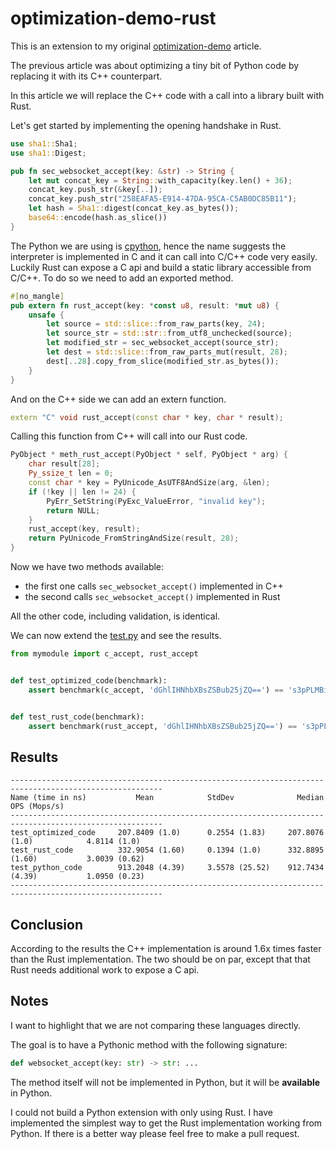 # optimization-demo-rust

This is an extension to my original [optimization-demo](https://github.com/szabolcsdombi/optimization-demo) article.

The previous article was about optimizing a tiny bit of Python code by replacing it with its C++ counterpart.

In this article we will replace the C++ code with a call into a library built with Rust.

Let's get started by implementing the opening handshake in Rust.

```rust
use sha1::Sha1;
use sha1::Digest;

pub fn sec_websocket_accept(key: &str) -> String {
    let mut concat_key = String::with_capacity(key.len() + 36);
    concat_key.push_str(&key[..]);
    concat_key.push_str("258EAFA5-E914-47DA-95CA-C5AB0DC85B11");
    let hash = Sha1::digest(concat_key.as_bytes());
    base64::encode(hash.as_slice())
}
```

The Python we are using is [cpython](https://github.com/python/cpython), hence the name suggests the interpreter is implemented in C and it can call into C/C++ code very easily.
Luckily Rust can expose a C api and build a static library accessible from C/C++.
To do so we need to add an exported method.

```rust
#[no_mangle]
pub extern fn rust_accept(key: *const u8, result: *mut u8) {
    unsafe {
        let source = std::slice::from_raw_parts(key, 24);
        let source_str = std::str::from_utf8_unchecked(source);
        let modified_str = sec_websocket_accept(source_str);
        let dest = std::slice::from_raw_parts_mut(result, 28);
        dest[..28].copy_from_slice(modified_str.as_bytes());
    }
}
```

And on the C++ side we can add an extern function.

```c++
extern "C" void rust_accept(const char * key, char * result);
```

Calling this function from C++ will call into our Rust code.

```c++
PyObject * meth_rust_accept(PyObject * self, PyObject * arg) {
    char result[28];
    Py_ssize_t len = 0;
    const char * key = PyUnicode_AsUTF8AndSize(arg, &len);
    if (!key || len != 24) {
        PyErr_SetString(PyExc_ValueError, "invalid key");
        return NULL;
    }
    rust_accept(key, result);
    return PyUnicode_FromStringAndSize(result, 28);
}
```

Now we have two methods available:

- the first one calls `sec_websocket_accept()` implemented in C++
- the second calls `sec_websocket_accept()` implemented in Rust

All the other code, including validation, is identical.

We can now extend the [test.py](test.py) and see the results.

```py
from mymodule import c_accept, rust_accept


def test_optimized_code(benchmark):
    assert benchmark(c_accept, 'dGhlIHNhbXBsZSBub25jZQ==') == 's3pPLMBiTxaQ9kYGzzhZRbK+xOo='


def test_rust_code(benchmark):
    assert benchmark(rust_accept, 'dGhlIHNhbXBsZSBub25jZQ==') == 's3pPLMBiTxaQ9kYGzzhZRbK+xOo='
```

## Results

```
--------------------------------------------------------------------------------------------------------
Name (time in ns)           Mean            StdDev              Median            OPS (Mops/s)
--------------------------------------------------------------------------------------------------------
test_optimized_code     207.8409 (1.0)      0.2554 (1.83)     207.8076 (1.0)            4.8114 (1.0)
test_rust_code          332.9054 (1.60)     0.1394 (1.0)      332.8895 (1.60)           3.0039 (0.62)
test_python_code        913.2048 (4.39)     3.5578 (25.52)    912.7434 (4.39)           1.0950 (0.23)
--------------------------------------------------------------------------------------------------------
```

## Conclusion

According to the results the C++ implementation is around 1.6x times faster than the Rust implementation.
The two should be on par, except that that Rust needs additional work to expose a C api.

## Notes

I want to highlight that we are not comparing these languages directly.

The goal is to have a Pythonic method with the following signature:

```py
def websocket_accept(key: str) -> str: ...
```

The method itself will not be implemented in Python, but it will be **available** in Python.

I could not build a Python extension with only using Rust.
I have implemented the simplest way to get the Rust implementation working from Python.
If there is a better way please feel free to make a pull request.

